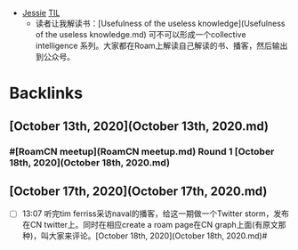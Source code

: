 - [Jessie](Jessie.md) [TIL](TIL.md)
    - 读者让我解读书：[Usefulness of the useless knowledge](Usefulness of the useless knowledge.md) 可不可以形成一个collective intelligence 系列。大家都在Roam上解读自己解读的书、播客，然后输出到公众号。

# Backlinks
## [October 13th, 2020](October 13th, 2020.md)

### #[RoamCN meetup](RoamCN meetup.md) Round 1 [October 18th, 2020](October 18th, 2020.md)

## [October 17th, 2020](October 17th, 2020.md)
- [ ] 13:07 听完tim ferriss采访naval的播客，给这一期做一个Twitter storm，发布在CN twitter上。同时在相应create a roam page在CN graph上面(有原文那种)，叫大家来评论。[October 18th, 2020](October 18th, 2020.md)#

